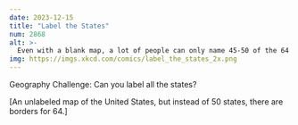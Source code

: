 ```yaml
---
date: 2023-12-15
title: "Label the States"
num: 2868
alt: >-
  Even with a blank map, a lot of people can only name 45-50 of the 64 states.
img: https://imgs.xkcd.com/comics/label_the_states_2x.png
---
```

Geography Challenge: Can you label all the states?

[An unlabeled map of the United States, but instead of 50 states, there are borders for 64.]